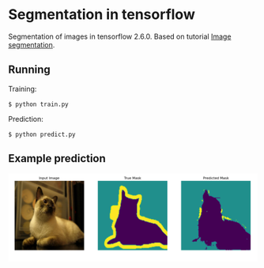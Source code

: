 # Segmentation in tensorflow

Segmentation of images in tensorflow 2.6.0. Based on tutorial [Image segmentation](https://www.tensorflow.org/tutorials/images/segmentation).

## Running

Training:
```
$ python train.py
```
Prediction:
```
$ python predict.py
```

## Example prediction

<img src='prediction.PNG'/>
